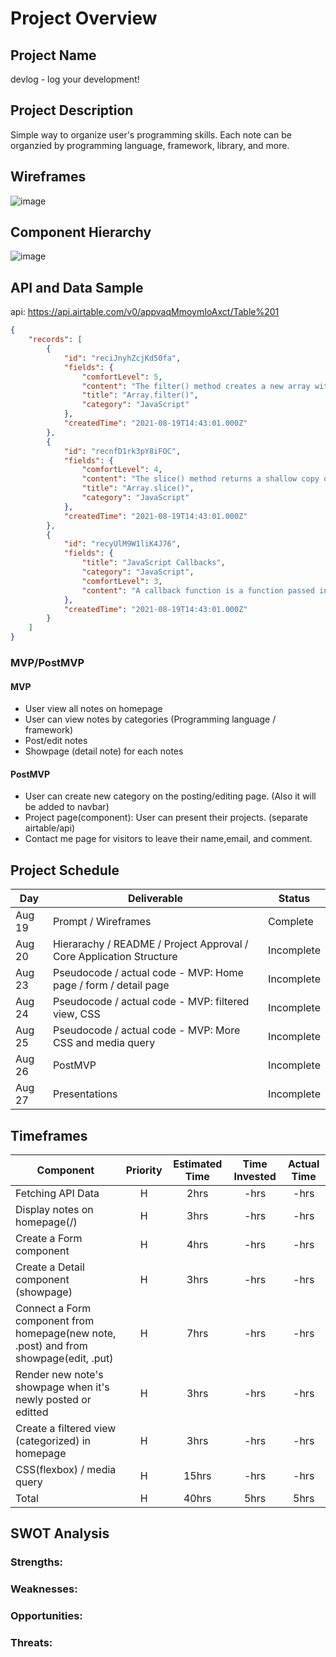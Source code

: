 # Project Overview

## Project Name

devlog - log your development!

## Project Description

Simple way to organize user's programming skills. Each note can be organzied by programming language, framework, library, and more.

## Wireframes


![image](https://user-images.githubusercontent.com/78275456/130250604-69180aa5-7f27-4961-897a-149db92bfa0b.png)


## Component Hierarchy


![image](https://user-images.githubusercontent.com/78275456/130250705-fdaa4035-46e2-4be8-963b-c563d77c69f8.png)


## API and Data Sample

api: https://api.airtable.com/v0/appvaqMmoymIoAxct/Table%201

```json
{
    "records": [
        {
            "id": "reciJnyhZcjKd50fa",
            "fields": {
                "comfortLevel": 5,
                "content": "The filter() method creates a new array with all elements that pass the test implemented by the provided function.",
                "title": "Array.filter()",
                "category": "JavaScript"
            },
            "createdTime": "2021-08-19T14:43:01.000Z"
        },
        {
            "id": "recnfD1rk3pY8iFOC",
            "fields": {
                "comfortLevel": 4,
                "content": "The slice() method returns a shallow copy of a portion of an array into a new array object selected from start to end (end not included) where start and end represent the index of items in that array. The original array will not be modified.",
                "title": "Array.slice()",
                "category": "JavaScript"
            },
            "createdTime": "2021-08-19T14:43:01.000Z"
        },
        {
            "id": "recyUlM9W1liK4J76",
            "fields": {
                "title": "JavaScript Callbacks",
                "category": "JavaScript",
                "comfortLevel": 3,
                "content": "A callback function is a function passed into another function as an argument, which is then invoked inside the outer function to complete some kind of routine or action.\n\nfunction greeting(name) {\n  alert('Hello ' + name);\n}\n\nfunction processUserInput(callback) {\n  var name = prompt('Please enter your name.');\n  callback(name);\n}\n\nprocessUserInput(greeting);"
            },
            "createdTime": "2021-08-19T14:43:01.000Z"
        }
    ]
}
```

### MVP/PostMVP

#### MVP 

- User view all notes on homepage
- User can view notes by categories (Programming language / framework)
- Post/edit notes
- Showpage (detail note) for each notes

#### PostMVP  

- User can create new category on the posting/editing page. (Also it will be added to navbar)
- Project page(component): User can present their projects. (separate airtable/api)
- Contact me page for visitors to leave their name,email, and comment.

## Project Schedule

|  Day | Deliverable | Status
|---|---| ---|
|Aug 19| Prompt / Wireframes | Complete
|Aug 20| Hierarachy / README / Project Approval / Core Application Structure | Incomplete
|Aug 23| Pseudocode / actual code - MVP: Home page / form / detail page | Incomplete
|Aug 24| Pseudocode / actual code - MVP: filtered view, CSS | Incomplete
|Aug 25| Pseudocode / actual code - MVP: More CSS and media query | Incomplete
|Aug 26| PostMVP | Incomplete
|Aug 27| Presentations | Incomplete

## Timeframes

| Component | Priority | Estimated Time | Time Invested | Actual Time |
| --- | :---: |  :---: | :---: | :---: |
| Fetching API Data | H | 2hrs| -hrs | -hrs |
| Display notes on homepage(/) | H | 3hrs| -hrs | -hrs |
| Create a Form component | H |  4hrs | -hrs | -hrs |
| Create a Detail component (showpage) | H | 3hrs| -hrs | -hrs |
| Connect a Form component from homepage(new note, .post) and from showpage(edit, .put) | H | 7hrs| -hrs | -hrs |
| Render new note's showpage when it's newly posted or editted | H | 3hrs| -hrs | -hrs |
| Create a filtered view (categorized) in homepage | H | 3hrs| -hrs | -hrs |
| CSS(flexbox) / media query | H | 15hrs| -hrs | -hrs |
| Total | H | 40hrs| 5hrs | 5hrs |

## SWOT Analysis

### Strengths:

### Weaknesses:

### Opportunities:

### Threats:

